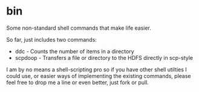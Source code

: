 # bin
Some non-standard shell commands that make life easier.

So far, just includes two commands:
+ ddc - Counts the number of items in a directory
+ scpdoop - Transfers a file or directory to the HDFS directly in scp-style

I am by no means a shell-scripting pro so if you have other shell utilties I could use, or easier ways of implementing the existing commands, please feel free to drop me a line or even better, just fork or pull.

